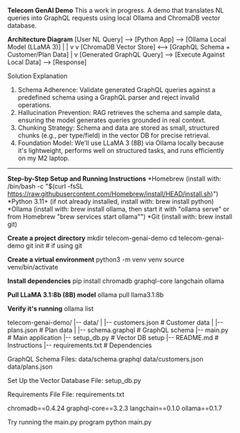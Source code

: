 **Telecom GenAI Demo**
This a work in progress.
A demo that translates NL queries into GraphQL requests using local Ollama and ChromaDB vector database.

**Architecture Diagram**
[User NL Query] --> [Python App] --> [Ollama Local Model (LLaMA 3)]
                        |                   |
                        v                   v
[ChromaDB Vector Store] <--> [GraphQL Schema + Customer/Plan Data]
                        |
                        v
[Generated GraphQL Query] --> [Execute Against Local Data] --> [Response]


Solution Explanation

1. Schema Adherence: Validate generated GraphQL queries against a predefined schema using a GraphQL parser and reject invalid operations.
2. Hallucination Prevention: RAG retrieves the schema and sample data, ensuring the model generates queries grounded in real context.
3. Chunking Strategy: Schema and data are stored as small, structured chunks (e.g., per type/field) in the vector DB for precise retrieval.
4. Foundation Model: We'll use LLaMA 3 (8B) via Ollama locally because it's lightweight, performs well on structured tasks, and runs efficiently on my M2 laptop.

----

**Step-by-Step Setup and Running Instructions**
*Homebrew (install with: /bin/bash -c "$(curl -fsSL https://raw.githubusercontent.com/Homebrew/install/HEAD/install.sh)")
*Python 3.11+ (if not already installed, install with: brew install python)
*Ollama (install with: brew install ollama, then start it with "ollama serve" or from Homebrew "brew services start ollama"")
*Git (install with: brew install git)

**Create a project directory**
mkdir telecom-genai-demo
cd telecom-genai-demo
git init # if using git

**Create a virtual environment**
python3 -m venv venv
source venv/bin/activate

**Install dependencies**
pip install chromadb graphql-core langchain ollama

**Pull LLaMA 3.1:8b (8B) model**
ollama pull llama3.1:8b

**Verify it's running**
ollama list

telecom-genai-demo/
|-- data/
|   |-- customers.json      # Customer data
|   |-- plans.json          # Plan data
|   |-- schema.graphql      # GraphQL schema
|-- main.py                 # Main application
|-- setup_db.py             # Vector DB setup
|-- README.md               # Instructions
|-- requirements.txt        # Dependencies

GraphQL Schema
Files: 
data/schema.graphql
data/customers.json
data/plans.json

Set Up the Vector Database
File: setup_db.py

Requirements File
File: requirements.txt

chromadb==0.4.24
graphql-core==3.2.3
langchain==0.1.0
ollama==0.1.7

Try running the main.py program
    python main.py

